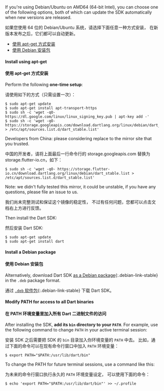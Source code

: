 If you're using Debian/Ubuntu on AMD64 (64-bit Intel), you can choose one of the
following options, both of which can update the SDK automatically when new
versions are released.

如果您使用 64 位的 Debian/Ubuntu 系统，请选择下面任意一种方式安装，
在新版本发布之后，它们都可以自动更新。

* [使用 apt-get 方式安装](#install-using-apt-get)
* [使用 Debian 安装包](#install-a-debian-package)

#### Install using apt-get

#### 使用 apt-get 方式安装

Perform the following **one-time setup**:

请使用如下的方式（只需设置一次）：

```terminal
$ sudo apt-get update
$ sudo apt-get install apt-transport-https
$ sudo sh -c 'wget -qO- https://dl.google.com/linux/linux_signing_key.pub | apt-key add -'
$ sudo sh -c 'wget -qO- https://storage.googleapis.com/download.dartlang.org/linux/debian/dart_stable.list > /etc/apt/sources.list.d/dart_stable.list'
```

Developers from China: please considering replace to
the mirror site that you trusted.

中国的开发者，请将上面最后一行命令行的
storage.googleapis.com 替换为 storage.flutter-io.cn，如下：

```terminal
$ sudo sh -c 'wget -qO- https://storage.flutter-io.cn/download.dartlang.org/linux/debian/dart_stable.list > /etc/apt/sources.list.d/dart_stable.list'
```

Note: we didn't fully tested this mirror, it could be unstable,
if you have any questions, please file an issue to us.

我们尚未完整测试和保证这个镜像的稳定性，
不过有任何问题，您都可以点击文档右上方进行反馈。

Then install the Dart SDK:

然后安装 Dart SDK:

```terminal
$ sudo apt-get update
$ sudo apt-get install dart
```

#### Install a Debian package

#### 使用 Debian 安装包

Alternatively, download Dart SDK [as a Debian package](#){:.debian-link-stable}
in the `.deb` package format. 

通过 [`.deb` 软件包](#){:.debian-link-stable} 下载 Dart SDK。

#### Modify PATH for access to all Dart binaries

#### 在 PATH 环境变量里加入所有 Dart 二进制文件的访问

After installing the SDK, **add its `bin` directory to your `PATH`**. For example,
use the following command to change `PATH` in your active terminal session:

安装 SDK 之后需要把 SDK 的 `bin` 目录加入你环境变量的 `PATH` 中去。
比如，通过下面的命令可以在现有命令行窗口中加入 `PATH` 环境变量：

```terminal
$ export PATH="$PATH:/usr/lib/dart/bin"
```

To change the PATH for future terminal sessions, use a command like this:

为未来的命令行窗口执行永久的 `PATH` 环境变量设定，
可以使用下面的命令：

```terminal
$ echo 'export PATH="$PATH:/usr/lib/dart/bin"' >> ~/.profile
```

